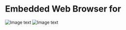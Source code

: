 # Embedded Web Browser for 
![Image text](https://raw.githubusercontent.com/starxg/webbrowserforidea/master/images/1.png)
![Image text](https://raw.githubusercontent.com/starxg/webbrowserforidea/master/images/2.png)
